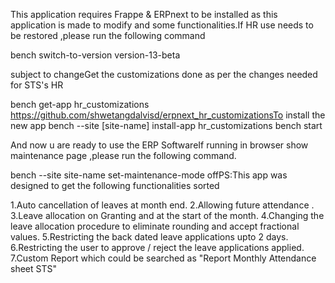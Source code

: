 This application requires Frappe & ERPnext to be installed as this application is made to modify and some functionalities.If HR use needs to be restored ,please run the following command
	
  bench switch-to-version version-13-beta

subject to changeGet the customizations done as per the changes needed for STS's HR
	
  bench get-app hr_customizations https://github.com/shwetangdalvisd/erpnext_hr_customizationsTo install the new app
    bench --site [site-name] install-app hr_customizations	bench start

And now u are ready to use the ERP SoftwareIf running in browser show maintenance page ,please run the following command.
	
  bench --site site-name set-maintenance-mode offPS:This app was designed to get the following functionalities sorted
 
  1.Auto cancellation of leaves at month end.
  2.Allowing future attendance .
  3.Leave allocation on Granting and at the start of the month.
  4.Changing the leave allocation procedure to eliminate rounding and accept fractional values.
  5.Restricting the back dated leave applications upto 2 days.
  6.Restricting the user to approve / reject the leave applications applied.
  7.Custom Report which could be searched as "Report Monthly Attendance sheet STS"
